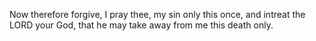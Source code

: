 Now therefore forgive, I pray thee, my sin only this once, and intreat the LORD your God, that he may take away from me this death only.
